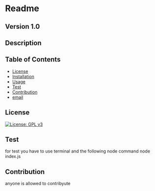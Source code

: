# Readme
## Version 1.0
## Description

## Table of Contents

  * [License](#license)
  * [Installation](#installation)
  * [Usage](#usage)
  * [Test](#test)
  * [Contribution](#contribution)
* [email](#email)
## License
[![License: GPL v3](https://img.shields.io/badge/License-GPLv3-blue.svg)](https://www.gnu.org/licenses/gpl-3.0)
## Test
for test you have to use terminal and the following node command node index.js
## Contribution
anyone is allowed to contribyute

